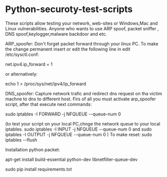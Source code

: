 # Python-securoty-test-scripts
These scripts allow testing your network, web-sites or Windows,Mac and Linux vulnerabilities.
Anyone who wants to use ARP spoof, packet sniffer , DNS spoof,keylogger,malware backdoor and etc.

ARP_spoofer:
Don't forget packet forward through your linux PC.
To make the change permanent insert or edit the following line in edit /etc/sysctl.conf:

net.ipv4.ip_forward = 1

or alternatively:

echo 1 > /proc/sys/net/ipv4/ip_forward

DNS_spoofer:
Capture network trafic and redirect dns request on tha victim machne to dns to different host.
Firs of all you must activate arp_spoofer script, after that execute next commands:

sudo iptables -I FORWARD -j NFQUEUE --queue-num 0 

(to test your script on your local PC,chnge the network queue to your local iptables. 
sudo iptables -I INPUT -j NFQUEUE --queue-num 0 and 
sudo iptables -I OUTPUT -j NFQUEUE --queue-num 0  )
To make reset: sudo iptables --flush


Installation python packet:

apt-get install build-essential python-dev libnetfilter-queue-dev

sudo pip install requirements.txt
